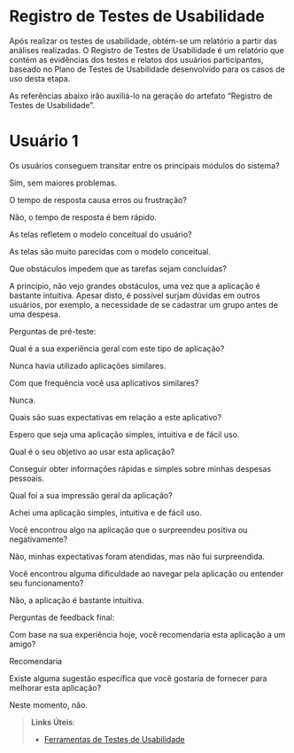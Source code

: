 # Registro de Testes de Usabilidade

Após realizar os testes de usabilidade, obtém-se um relatório a partir das análises realizadas. O Registro de Testes de Usabilidade é um relatório que contém as evidências dos testes e relatos dos usuários participantes, baseado no Plano de Testes de Usabilidade desenvolvido para os casos de uso desta etapa.

As referências abaixo irão auxiliá-lo na geração do artefato “Registro de Testes de Usabilidade”.

# Usuário 1

Os usuários conseguem transitar entre os principais módulos do sistema?

Sim, sem maiores problemas.

O tempo de resposta causa erros ou frustração?

Não, o tempo de resposta é bem rápido.

As telas refletem o modelo conceitual do usuário?

As telas são muito parecidas com o modelo conceitual.

Que obstáculos impedem que as tarefas sejam concluídas?

A princípio, não vejo grandes obstáculos, uma vez que a aplicação é bastante intuitiva. Apesar disto, é possível surjam dúvidas em outros usuários, por exemplo, a necessidade de se cadastrar um grupo antes de uma despesa.

Perguntas de pré-teste:

Qual é a sua experiência geral com este tipo de aplicação?

Nunca havia utilizado aplicações similares.

Com que frequência você usa aplicativos similares?

Nunca.

Quais são suas expectativas em relação a este aplicativo?

Espero que seja uma aplicação simples, intuitiva e de fácil uso.

Qual é o seu objetivo ao usar esta aplicação?

Conseguir obter informações rápidas e simples sobre minhas despesas pessoais.


Qual foi a sua impressão geral da aplicação?

Achei uma aplicação simples, intuitiva e de fácil uso.

Você encontrou algo na aplicação que o surpreendeu positiva ou negativamente?

Não, minhas expectativas foram atendidas, mas não fui surpreendida.

Você encontrou alguma dificuldade ao navegar pela aplicação ou entender seu funcionamento?

Não, a aplicação é bastante intuitiva.

Perguntas de feedback final:

Com base na sua experiência hoje, você recomendaria esta aplicação a um amigo?

Recomendaria

Existe alguma sugestão específica que você gostaria de fornecer para melhorar esta aplicação?

Neste momento, não.

> **Links Úteis**:
> - [Ferramentas de Testes de Usabilidade](https://www.usability.gov/how-to-and-tools/resources/templates.html)
